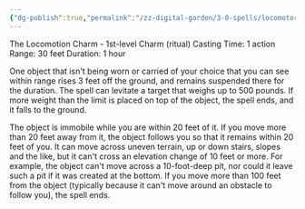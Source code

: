 ```yaml
---
{"dg-publish":true,"permalink":"/zz-digital-garden/3-0-spells/locomotor/"}
---
```


The Locomotion Charm - 1st-level Charm (ritual) 
Casting Time: 1 action 
Range: 30 feet 
Duration: 1 hour 

One object that isn't being worn or carried of your choice that you can see within range rises 3 feet off the ground, and remains suspended there for the duration. The spell can levitate a target that weighs up to 500 pounds. If more weight than the limit is placed on top of the object, the spell ends, and it falls to the ground. 

The object is immobile while you are within 20 feet of it. If you move more than 20 feet away from it, the object follows you so that it remains within 20 feet of you. It can move across uneven terrain, up or down stairs, slopes and the like, but it can't cross an elevation change of 10 feet or more. For example, the object can't move across a 10-foot-deep pit, nor could it leave such a pit if it was created at the bottom. If you move more than 100 feet from the object (typically because it can't move around an obstacle to follow you), the spell ends.